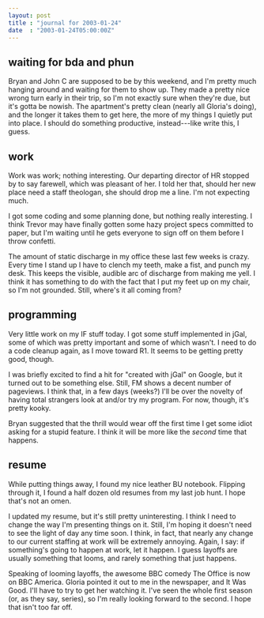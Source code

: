 ```yaml
---
layout: post
title : "journal for 2003-01-24"
date  : "2003-01-24T05:00:00Z"
---
```



## waiting for bda and phun

Bryan and John C are supposed to be by this weekend, and I'm pretty much hanging around and waiting for them to show up.  They made a pretty nice wrong turn early in their trip, so I'm not exactly sure when they're due, but it's gotta be nowish.  The apartment's pretty clean (nearly all Gloria's doing), and the longer it takes them to get here, the more of my things I quietly put into place.  I should do something productive, instead---like write this, I guess.

## work

Work was work; nothing interesting.  Our departing director of HR stopped by to say farewell, which was pleasant of her.  I told her that, should her new place need a staff theologan, she should drop me a line.  I'm not expecting much.

I got some coding and some planning done, but nothing really interesting.  I think Trevor may have finally gotten some hazy project specs committed to paper, but I'm waiting until he gets everyone to sign off on them before I throw confetti.

The amount of static discharge in my office these last few weeks is crazy. Every time I stand up I have to clench my teeth, make a fist, and punch my desk.  This keeps the visible, audible arc of discharge from making me yell.  I think it has something to do with the fact that I put my feet up on my chair, so I'm not grounded.  Still, where's it all coming from?

## programming

Very little work on my IF stuff today.  I got some stuff implemented in jGal, some of which was pretty important and some of which wasn't.  I need to do a code cleanup again, as I move toward R1.  It seems to be getting pretty good, though.

I was briefly excited to find a hit for "created with jGal" on Google, but it turned out to be something else.  Still, FM shows a decent number of pageviews. I think that, in a few days (weeks?) I'll be over the novelty of having total strangers look at and/or try my program.  For now, though, it's pretty kooky.

Bryan suggested that the thrill would wear off the first time I get some idiot asking for a stupid feature.  I think it will be more like the <em>second</em> time that happens.

## resume

While putting things away, I found my nice leather BU notebook.  Flipping through it, I found a half dozen old resumes from my last job hunt.  I hope that's not an omen.

I updated my resume, but it's still pretty uninteresting.  I think I need to change the way I'm presenting things on it.  Still, I'm hoping it doesn't need to see the light of day any time soon.  I think, in fact, that nearly any change to our current staffing at work will be extremely annoying.  Again, I say: if something's going to happen at work, let it happen.  I guess layoffs are usually something that looms, and rarely something that just happens.

Speaking of looming layoffs, the awesome BBC comedy The Office is now on BBC America.  Gloria pointed it out to me in the newspaper, and It Was Good.  I'll have to try to get her watching it.  I've seen the whole first season (or, as they say, series), so I'm really looking forward to the second.  I hope that isn't too far off.

